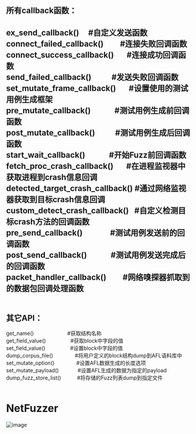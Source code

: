 所有callback函数：<br>
---
ex_send_callback()                #自定义发送函数<br>
connect_failed_callback()         #连接失败回调函数<br>
connect_success_callback()        #连接成功回调函数<br>
send_failed_callback()            #发送失败回调函数<br>
set_mutate_frame_callback()       #设置使用的测试用例生成框架<br>
pre_mutate_callback()             #测试用例生成前回调函数<br>
post_mutate_callback()            #测试用例生成后回调函数<br>
start_wait_callback()             #开始Fuzz前回调函数<br>
fetch_proc_crash_callback()       #在进程监视器中获取进程到crash信息回调<br>
detected_target_crash_callback()  #通过网络监视器获取到目标crash信息回调<br>
custom_detect_crash_callback()    #自定义检测目标crash方法的回调函数<br>
pre_send_callback()               #测试用例发送前的回调函数<br>
post_send_callback()              #测试用例发送完成后的回调函数<br>
packet_handler_callback()         #网络嗅探器抓取到的数据包回调处理函数<br>
<br><br>
其它API：<br>
---
get_name()                        #获取结构名称<br>
get_field_value()                 #获取block中字段的值<br>
set_field_value()                 #设置block中字段的值<br>
dump_corpus_file()                #将用户定义的block结构dump到AFL语料库中<br>
set_mutate_option()               #设置AFL数据生成的长度选项<br>
set_mutate_payload()              #设置AFL生成的数据为指定的payload<br>
dump_fuzz_store_list()            #将存储的Fuzz列表dump到指定文件<br><br>
# NetFuzzer
![image](https://github.com/weizn11/NetFuzzer/raw/master/img/flow.jpg)
<br><br><br>
